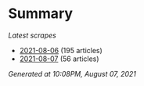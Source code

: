 # Summary
*Latest scrapes*
* [2021-08-06](https://github.com/nuuuwan/news_lk/blob/data/news_lk.2021-08-06.json) (195 articles)
* [2021-08-07](https://github.com/nuuuwan/news_lk/blob/data/news_lk.2021-08-07.json) (56 articles)

*Generated at 10:08PM, August 07, 2021*